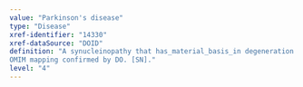 ```yaml
---
value: "Parkinson's disease"
type: "Disease"
xref-identifier: "14330"
xref-dataSource: "DOID"
definition: "A synucleinopathy that has_material_basis_in degeneration of the central nervous system that often impairs motor skills, speech, and other functions.|Xref MGI.
OMIM mapping confirmed by DO. [SN]."
level: "4"
---
```

